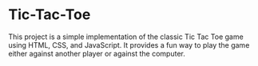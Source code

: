 # Tic-Tac-Toe
This project is a simple implementation of the classic Tic Tac Toe game using HTML, CSS, and JavaScript. It provides a fun way to play the game either against another player or against the computer.
